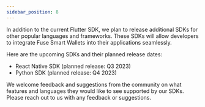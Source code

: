 ```yaml
---
sidebar_position: 8
---
```


In addition to the current Flutter SDK, we plan to release additional SDKs for other popular languages and frameworks. These SDKs will allow developers to integrate Fuse Smart Wallets into their applications seamlessly.

Here are the upcoming SDKs and their planned release dates:

- React Native SDK (planned release: Q3 2023)
- Python SDK (planned release: Q4 2023)

We welcome feedback and suggestions from the community on what features and languages they would like to see supported by our SDKs. Please reach out to us with any feedback or suggestions.
